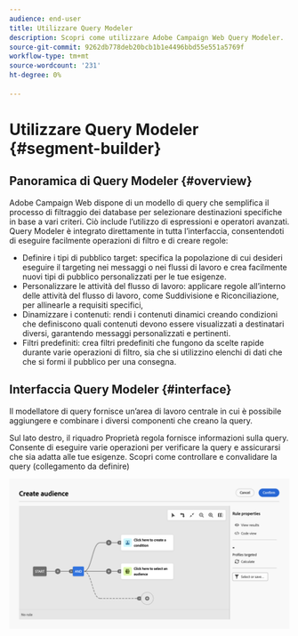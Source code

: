 ```yaml
---
audience: end-user
title: Utilizzare Query Modeler
description: Scopri come utilizzare Adobe Campaign Web Query Modeler.
source-git-commit: 9262db778deb20bcb1b1e4496bbd55e551a5769f
workflow-type: tm+mt
source-wordcount: '231'
ht-degree: 0%

---
```


# Utilizzare Query Modeler {#segment-builder}

## Panoramica di Query Modeler {#overview}

Adobe Campaign Web dispone di un modello di query che semplifica il processo di filtraggio dei database per selezionare destinazioni specifiche in base a vari criteri. Ciò include l’utilizzo di espressioni e operatori avanzati. Query Modeler è integrato direttamente in tutta l’interfaccia, consentendoti di eseguire facilmente operazioni di filtro e di creare regole:

* Definire i tipi di pubblico target: specifica la popolazione di cui desideri eseguire il targeting nei messaggi o nei flussi di lavoro e crea facilmente nuovi tipi di pubblico personalizzati per le tue esigenze.
* Personalizzare le attività del flusso di lavoro: applicare regole all’interno delle attività del flusso di lavoro, come Suddivisione e Riconciliazione, per allinearle a requisiti specifici,
* Dinamizzare i contenuti: rendi i contenuti dinamici creando condizioni che definiscono quali contenuti devono essere visualizzati a destinatari diversi, garantendo messaggi personalizzati e pertinenti.
* Filtri predefiniti: crea filtri predefiniti che fungono da scelte rapide durante varie operazioni di filtro, sia che si utilizzino elenchi di dati che che si formi il pubblico per una consegna.

## Interfaccia Query Modeler {#interface}

Il modellatore di query fornisce un’area di lavoro centrale in cui è possibile aggiungere e combinare i diversi componenti che creano la query.

Sul lato destro, il riquadro Proprietà regola fornisce informazioni sulla query. Consente di eseguire varie operazioni per verificare la query e assicurarsi che sia adatta alle tue esigenze. Scopri come controllare e convalidare la query (collegamento da definire)

![](assets/query-interface.png)
